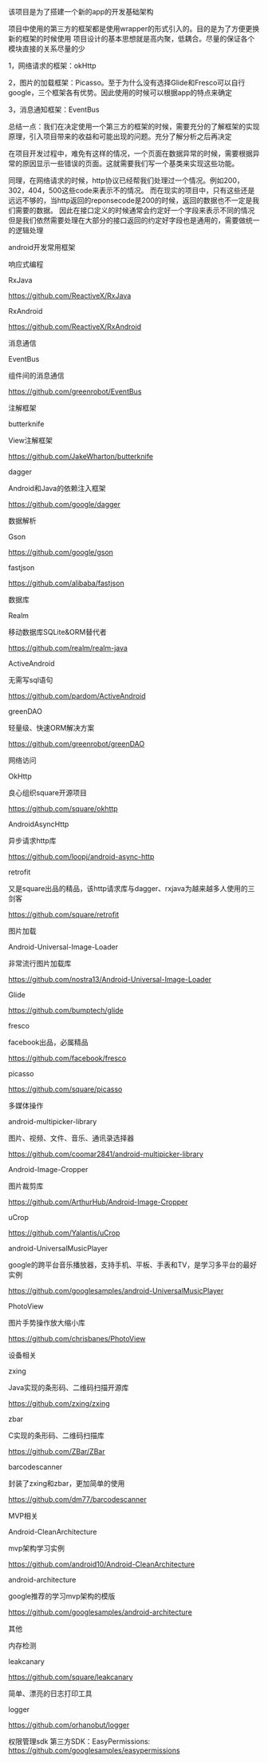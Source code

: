 该项目是为了搭建一个新的app的开发基础架构

项目中使用的第三方的框架都是使用wrapper的形式引入的。目的是为了方便更换新的框架的时候使用
项目设计的基本思想就是高内聚，低耦合。尽量的保证各个模块直接的关系尽量的少


1，网络请求的框架：okHttp

2，图片的加载框架：Picasso。至于为什么没有选择Glide和Fresco可以自行google，三个框架各有优势。因此使用的时候可以根据app的特点来确定

3，消息通知框架：EventBus


总结一点：我们在决定使用一个第三方的框架的时候，需要充分的了解框架的实现原理，引入项目带来的收益和可能出现的问题。充分了解分析之后再决定


在项目开发过程中，难免有这样的情况，一个页面在数据异常的时候，需要根据异常的原因显示一些错误的页面。这就需要我们写一个基类来实现这些功能。

同理，在网络请求的时候，http协议已经帮我们处理过一个情况。例如200，302，404，500这些code来表示不的情况。
而在现实的项目中，只有这些还是远远不够的，当http返回的reponsecode是200的时候，返回的数据也不一定是我们需要的数据。
因此在接口定义的时候通常会约定好一个字段来表示不同的情况
但是我们依然需要处理在大部分的接口返回的约定好字段也是通用的，需要做统一的逻辑处理


android开发常用框架

响应式编程

RxJava

https://github.com/ReactiveX/RxJava

RxAndroid

https://github.com/ReactiveX/RxAndroid

消息通信

EventBus

组件间的消息通信

https://github.com/greenrobot/EventBus

注解框架

butterknife

View注解框架

https://github.com/JakeWharton/butterknife

dagger

Android和Java的依赖注入框架

https://github.com/google/dagger

数据解析

Gson

https://github.com/google/gson

fastjson

https://github.com/alibaba/fastjson

数据库

Realm

移动数据库SQLite&ORM替代者

https://github.com/realm/realm-java

ActiveAndroid

无需写sql语句

https://github.com/pardom/ActiveAndroid

greenDAO

轻量级、快速ORM解决方案

https://github.com/greenrobot/greenDAO

网络访问

OkHttp

良心组织square开源项目

https://github.com/square/okhttp

AndroidAsyncHttp

异步请求http库

https://github.com/loopj/android-async-http

retrofit

又是square出品的精品，该http请求库与dagger、rxjava为越来越多人使用的三剑客

https://github.com/square/retrofit

图片加载

Android-Universal-Image-Loader

非常流行图片加载库

https://github.com/nostra13/Android-Universal-Image-Loader

Glide

https://github.com/bumptech/glide

fresco

facebook出品，必属精品

https://github.com/facebook/fresco

picasso

https://github.com/square/picasso

多媒体操作

android-multipicker-library

图片、视频、文件、音乐、通讯录选择器

https://github.com/coomar2841/android-multipicker-library

Android-Image-Cropper

图片裁剪库

https://github.com/ArthurHub/Android-Image-Cropper

uCrop

https://github.com/Yalantis/uCrop

android-UniversalMusicPlayer

google的跨平台音乐播放器，支持手机、平板、手表和TV，是学习多平台的最好实例

https://github.com/googlesamples/android-UniversalMusicPlayer

PhotoView

图片手势操作放大缩小库

https://github.com/chrisbanes/PhotoView

设备相关

zxing

Java实现的条形码、二维码扫描开源库

https://github.com/zxing/zxing

zbar

C实现的条形码、二维码扫描库

https://github.com/ZBar/ZBar

barcodescanner

封装了zxing和zbar，更加简单的使用

https://github.com/dm77/barcodescanner

MVP相关

Android-CleanArchitecture

mvp架构学习实例

https://github.com/android10/Android-CleanArchitecture

android-architecture

google推荐的学习mvp架构的模版

https://github.com/googlesamples/android-architecture

其他

内存检测

leakcanary

https://github.com/square/leakcanary

简单、漂亮的日志打印工具

logger

https://github.com/orhanobut/logger

权限管理sdk
第三方SDK：EasyPermissions:
https://github.com/googlesamples/easypermissions

